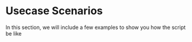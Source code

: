 # Usecase Scenarios

In this section, we will include a few examples to show you how the script be like
